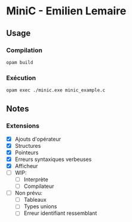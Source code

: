# MiniC - Emilien Lemaire

## Usage

### Compilation

```bash
opam build
```

### Exécution

```bash
opam exec ./minic.exe minic_example.c
```

## Notes

### Extensions
 - [x] Ajouts d'opérateur
 - [x] Structures
 - [x] Pointeurs
 - [x] Erreurs syntaxiques verbeuses
 - [x] Afficheur
 - [ ] WIP:
    - [ ] Interprète
    - [ ] Compilateur
 - [ ] Non prévu:
    - [ ] Tableaux
    - [ ] Types unions
    - [ ] Erreur identifiant ressemblant
